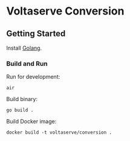 # Voltaserve Conversion

## Getting Started

Install [Golang](https://go.dev/doc/install).

### Build and Run

Run for development:

```shell
air
```

Build binary:

```shell
go build .
```

Build Docker image:

```shell
docker build -t voltaserve/conversion .
```
